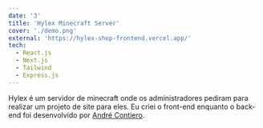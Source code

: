 ```yaml
---
date: '3'
title: 'Hylex Minecraft Server'
cover: './demo.png'
external: 'https://hylex-shop-frontend.vercel.app/'
tech:
  - React.js
  - Next.js
  - Tailwind
  - Express.js
---
```


Hylex é um servidor de minecraft onde os administradores pediram para realizar um projeto de site para eles. Eu criei o front-end enquanto o back-end foi desenvolvido por [André Contiero](https://www.linkedin.com/in/andr%C3%A9-contiero-3b04581a5/).
